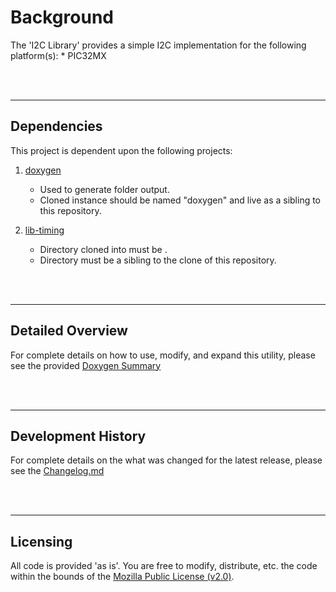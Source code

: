 # Background

The 'I2C Library' provides a simple I2C implementation for the following platform(s):
    * PIC32MX


<br/><br/>

----------------------------------------------------------------------------------------------------
## Dependencies

This project is dependent upon the following projects:

1. [doxygen](https://bitbucket.org/ric-cbm/doxygen)
    * Used to generate <docs> folder output.
    * Cloned instance should be named "doxygen" and live as a sibling to this repository.

2. [lib-timing](https://github.com/sudolegit/lib-timing)
    * Directory cloned into must be <lib-timing>.
    * Directory must be a sibling to the clone of this repository.


<br/><br/>

----------------------------------------------------------------------------------------------------
## Detailed Overview

For complete details on how to use, modify, and expand this utility, please see the provided 
[Doxygen Summary](docs/Overview.html)


<br/><br/>

----------------------------------------------------------------------------------------------------
## Development History

For complete details on the what was changed for the latest release, please see
the [Changelog.md](Changelog.md)


<br/><br/>

----------------------------------------------------------------------------------------------------
## Licensing

All code is provided 'as is'. You are free to modify, distribute, etc. the code within the bounds
of the [Mozilla Public License (v2.0)](LICENSE.txt).



